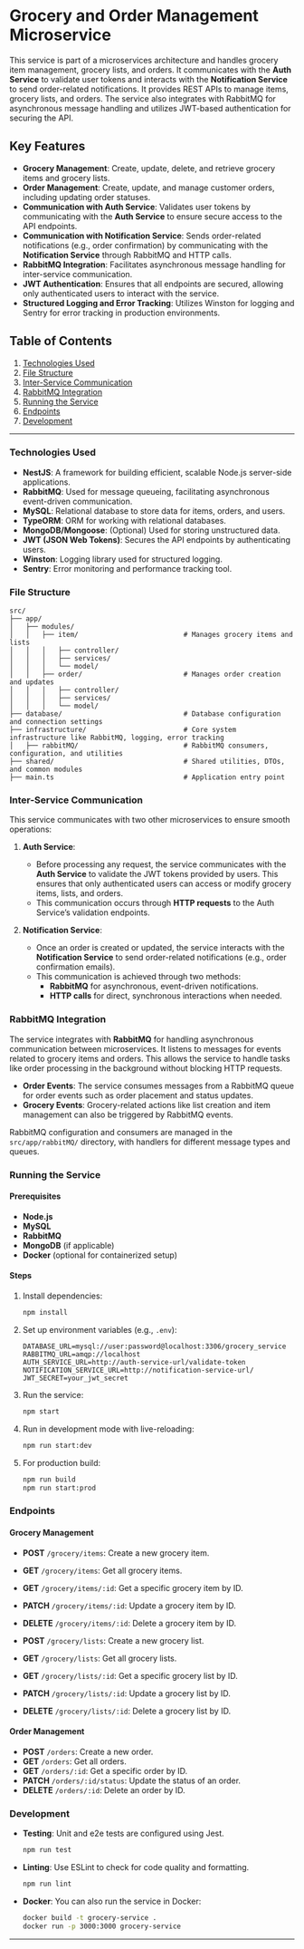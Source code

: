 # Grocery and Order Management Microservice

This service is part of a microservices architecture and handles grocery item management, grocery lists, and orders. It communicates with the **Auth Service** to validate user tokens and interacts with the **Notification Service** to send order-related notifications. It provides REST APIs to manage items, grocery lists, and orders. The service also integrates with RabbitMQ for asynchronous message handling and utilizes JWT-based authentication for securing the API.

## Key Features

- **Grocery Management**: Create, update, delete, and retrieve grocery items and grocery lists.
- **Order Management**: Create, update, and manage customer orders, including updating order statuses.
- **Communication with Auth Service**: Validates user tokens by communicating with the **Auth Service** to ensure secure access to the API endpoints.
- **Communication with Notification Service**: Sends order-related notifications (e.g., order confirmation) by communicating with the **Notification Service** through RabbitMQ and HTTP calls.
- **RabbitMQ Integration**: Facilitates asynchronous message handling for inter-service communication.
- **JWT Authentication**: Ensures that all endpoints are secured, allowing only authenticated users to interact with the service.
- **Structured Logging and Error Tracking**: Utilizes Winston for logging and Sentry for error tracking in production environments.

## Table of Contents

1. [Technologies Used](#technologies-used)
2. [File Structure](#file-structure)
3. [Inter-Service Communication](#inter-service-communication)
4. [RabbitMQ Integration](#rabbitmq-integration)
5. [Running the Service](#running-the-service)
6. [Endpoints](#endpoints)
7. [Development](#development)

---

### Technologies Used

- **NestJS**: A framework for building efficient, scalable Node.js server-side applications.
- **RabbitMQ**: Used for message queueing, facilitating asynchronous event-driven communication.
- **MySQL**: Relational database to store data for items, orders, and users.
- **TypeORM**: ORM for working with relational databases.
- **MongoDB/Mongoose**: (Optional) Used for storing unstructured data.
- **JWT (JSON Web Tokens)**: Secures the API endpoints by authenticating users.
- **Winston**: Logging library used for structured logging.
- **Sentry**: Error monitoring and performance tracking tool.

### File Structure

```plaintext
src/
├── app/
│   ├── modules/
│   │   ├── item/                          # Manages grocery items and lists
│   │   │   ├── controller/
│   │   │   ├── services/
│   │   │   └── model/
│   │   ├── order/                         # Manages order creation and updates
│   │   │   ├── controller/
│   │   │   ├── services/
│   │   │   └── model/
├── database/                              # Database configuration and connection settings
├── infrastructure/                        # Core system infrastructure like RabbitMQ, logging, error tracking
│   ├── rabbitMQ/                          # RabbitMQ consumers, configuration, and utilities
├── shared/                                # Shared utilities, DTOs, and common modules
├── main.ts                                # Application entry point
```

### Inter-Service Communication

This service communicates with two other microservices to ensure smooth operations:

1. **Auth Service**: 
   - Before processing any request, the service communicates with the **Auth Service** to validate the JWT tokens provided by users. This ensures that only authenticated users can access or modify grocery items, lists, and orders.
   - This communication occurs through **HTTP requests** to the Auth Service’s validation endpoints.

2. **Notification Service**:
   - Once an order is created or updated, the service interacts with the **Notification Service** to send order-related notifications (e.g., order confirmation emails).
   - This communication is achieved through two methods:
     - **RabbitMQ** for asynchronous, event-driven notifications.
     - **HTTP calls** for direct, synchronous interactions when needed.

### RabbitMQ Integration

The service integrates with **RabbitMQ** for handling asynchronous communication between microservices. It listens to messages for events related to grocery items and orders. This allows the service to handle tasks like order processing in the background without blocking HTTP requests.

- **Order Events**: The service consumes messages from a RabbitMQ queue for order events such as order placement and status updates.
- **Grocery Events**: Grocery-related actions like list creation and item management can also be triggered by RabbitMQ events.

RabbitMQ configuration and consumers are managed in the `src/app/rabbitMQ/` directory, with handlers for different message types and queues.

### Running the Service

#### Prerequisites

- **Node.js**
- **MySQL**
- **RabbitMQ**
- **MongoDB** (if applicable)
- **Docker** (optional for containerized setup)

#### Steps

1. Install dependencies:
    ```bash
    npm install
    ```

2. Set up environment variables (e.g., `.env`):
    ```plaintext
    DATABASE_URL=mysql://user:password@localhost:3306/grocery_service
    RABBITMQ_URL=amqp://localhost
    AUTH_SERVICE_URL=http://auth-service-url/validate-token
    NOTIFICATION_SERVICE_URL=http://notification-service-url/
    JWT_SECRET=your_jwt_secret
    ```

3. Run the service:
    ```bash
    npm start
    ```

4. Run in development mode with live-reloading:
    ```bash
    npm run start:dev
    ```

5. For production build:
    ```bash
    npm run build
    npm run start:prod
    ```

### Endpoints

#### Grocery Management

- **POST** `/grocery/items`: Create a new grocery item.
- **GET** `/grocery/items`: Get all grocery items.
- **GET** `/grocery/items/:id`: Get a specific grocery item by ID.
- **PATCH** `/grocery/items/:id`: Update a grocery item by ID.
- **DELETE** `/grocery/items/:id`: Delete a grocery item by ID.

- **POST** `/grocery/lists`: Create a new grocery list.
- **GET** `/grocery/lists`: Get all grocery lists.
- **GET** `/grocery/lists/:id`: Get a specific grocery list by ID.
- **PATCH** `/grocery/lists/:id`: Update a grocery list by ID.
- **DELETE** `/grocery/lists/:id`: Delete a grocery list by ID.

#### Order Management

- **POST** `/orders`: Create a new order.
- **GET** `/orders`: Get all orders.
- **GET** `/orders/:id`: Get a specific order by ID.
- **PATCH** `/orders/:id/status`: Update the status of an order.
- **DELETE** `/orders/:id`: Delete an order by ID.

### Development

- **Testing**: Unit and e2e tests are configured using Jest.
    ```bash
    npm run test
    ```

- **Linting**: Use ESLint to check for code quality and formatting.
    ```bash
    npm run lint
    ```

- **Docker**: You can also run the service in Docker:
    ```bash
    docker build -t grocery-service .
    docker run -p 3000:3000 grocery-service
    ```

---
